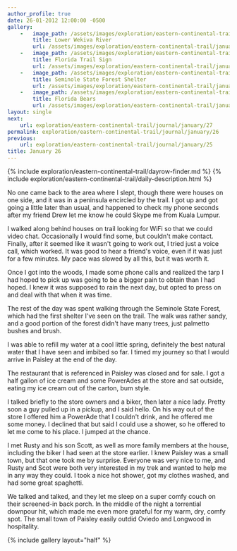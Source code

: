 ```yaml
---
author_profile: true
date: 26-01-2012 12:00:00 -0500
gallery:
    -   image_path: /assets/images/exploration/eastern-continental-trail/january/small/26-1.jpg
        title: Lower Wekiva River 
        url: /assets/images/exploration/eastern-continental-trail/january/large/26-1.jpg
    -   image_path: /assets/images/exploration/eastern-continental-trail/january/small/26-2.jpg
        title: Florida Trail Sign
        url: /assets/images/exploration/eastern-continental-trail/january/large/26-2.jpg
    -   image_path: /assets/images/exploration/eastern-continental-trail/january/small/26-3.jpg
        title: Seminole State Forest Shelter
        url: /assets/images/exploration/eastern-continental-trail/january/large/26-3.jpg
    -   image_path: /assets/images/exploration/eastern-continental-trail/january/small/26-4.jpg
        title: Florida Bears
        url: /assets/images/exploration/eastern-continental-trail/january/large/26-4.jpg
layout: single
next:
    url: exploration/eastern-continental-trail/journal/january/27
permalink: exploration/eastern-continental-trail/journal/january/26
previous:
    url: exploration/eastern-continental-trail/journal/january/25
title: January 26
---
```

{% include exploration/eastern-continental-trail/dayrow-finder.md %}
{% include exploration/eastern-continental-trail/daily-description.html %}

No one came back to the area where I slept, though there were houses on one side, and it was in a peninsula encircled by the trail. I got up and got going a little later than usual, and happened to check my phone seconds after my friend Drew let me know he could Skype me from Kuala Lumpur.

I walked along behind houses on trail looking for WiFi so that we could video chat. Occasionally I would find some, but couldn't make contact. Finally, after it seemed like it wasn't going to work out, I tried just a voice call, which worked. It was good to hear a friend's voice, even if it was just for a few minutes. My pace was slowed by all this, but it was worth it.

Once I got into the woods, I made some phone calls and realized the tarp I had hoped to pick up was going to be a bigger pain to obtain than I had hoped. I knew it was supposed to rain the next day, but opted to press on and deal with that when it was time.

The rest of the day was spent walking through the Seminole State Forest, which had the first shelter I've seen on the trail. The walk was rather sandy, and a good portion of the forest didn't have many trees, just palmetto bushes and brush.

I was able to refill my water at a cool little spring, definitely the best natural water that I have seen and imbibed so far. I timed my journey so that I would arrive in Paisley at the end of the day.

The restaurant that is referenced in Paisley was closed and for sale. I got a half gallon of ice cream and some PowerAdes at the store and sat outside, eating my ice cream out of the carton, bum style.

I talked briefly to the store owners and a biker, then later a nice lady. Pretty soon a guy pulled up in a pickup, and I said hello. On his way out of the store I offered him a PowerAde that I couldn't drink, and he offered me some money. I declined that but said I could use a shower, so he offered to let me come to his place. I jumped at the chance.

I met Rusty and his son Scott, as well as more family members at the house, including the biker I had seen at the store earlier. I knew Paisley was a small town, but that one took me by surprise. Everyone was very nice to me, and Rusty and Scot were both very interested in my trek and wanted to help me in any way they could. I took a nice hot shower, got my clothes washed, and had some great spaghetti.

We talked and talked, and they let me sleep on a super comfy couch on their screened-in back porch. In the middle of the night a torrential downpour hit, which made me even more grateful for my warm, dry, comfy spot. The small town of Paisley easily outdid Oviedo and Longwood in hospitality.

{% include gallery layout="half" %}